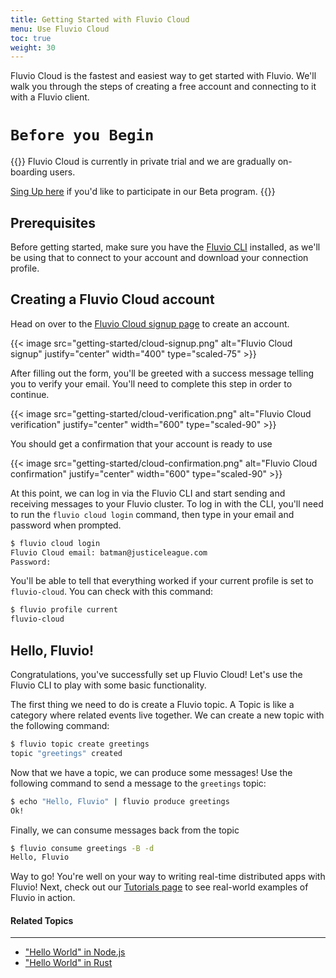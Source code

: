 ```yaml
---
title: Getting Started with Fluvio Cloud
menu: Use Fluvio Cloud
toc: true
weight: 30
---
```


Fluvio Cloud is the fastest and easiest way to get started with Fluvio.
We'll walk you through the steps of creating a free account and connecting
to it with a Fluvio client.

# `Before you Begin`

{{<idea>}}
Fluvio Cloud is currently in private trial and we are gradually on-boarding users.

[Sing Up here](/signup/) if you'd like to participate in our Beta program.
{{</idea>}}

## Prerequisites

Before getting started, make sure you have the [Fluvio CLI] installed, as
we'll be using that to connect to your account and download your connection
profile.

[Fluvio CLI]: ../fluvio-cli

## Creating a Fluvio Cloud account

Head on over to the [Fluvio Cloud signup page] to create an account.

[Fluvio Cloud signup page]: https://cloud.fluvio.io/signup

{{< image src="getting-started/cloud-signup.png" alt="Fluvio Cloud signup" justify="center" width="400" type="scaled-75" >}}

After filling out the form, you'll be greeted with a success message telling
you to verify your email. You'll need to complete this step in order to
continue.

{{< image src="getting-started/cloud-verification.png" alt="Fluvio Cloud verification" justify="center" width="600" type="scaled-90" >}}

You should get a confirmation that your account is ready to use

{{< image src="getting-started/cloud-confirmation.png" alt="Fluvio Cloud confirmation" justify="center" width="600" type="scaled-90" >}}

At this point, we can log in via the Fluvio CLI and start sending and receiving
messages to your Fluvio cluster. To log in with the CLI, you'll need to run the
`fluvio cloud login` command, then type in your email and password when
prompted.

```bash
$ fluvio cloud login
Fluvio Cloud email: batman@justiceleague.com
Password:
```

You'll be able to tell that everything worked if your current profile is set to
`fluvio-cloud`. You can check with this command:

```bash
$ fluvio profile current
fluvio-cloud
```

## Hello, Fluvio!

Congratulations, you've successfully set up Fluvio Cloud! Let's use the Fluvio CLI
to play with some basic functionality.

The first thing we need to do is create a Fluvio topic. A Topic is like a category
where related events live together. We can create a new topic with the following
command:

```bash
$ fluvio topic create greetings
topic "greetings" created
```

Now that we have a topic, we can produce some messages! Use the following command
to send a message to the `greetings` topic:

```bash
$ echo "Hello, Fluvio" | fluvio produce greetings
Ok!
```

Finally, we can consume messages back from the topic

```bash
$ fluvio consume greetings -B -d
Hello, Fluvio
```

Way to go! You're well on your way to writing real-time distributed apps with Fluvio!
Next, check out our [Tutorials page] to see real-world examples of Fluvio in action.

[Tutorials page]: /tutorials

#### Related Topics
---

- ["Hello World" in Node.js](/tutorials/node/hello-world/)
- ["Hello World" in Rust](/tutorials/rust/hello-world/)
